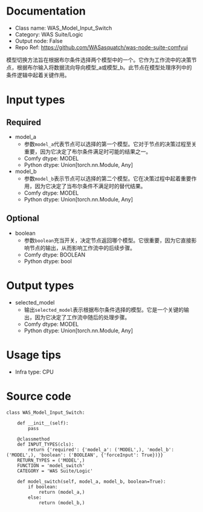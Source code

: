 # Documentation
- Class name: WAS_Model_Input_Switch
- Category: WAS Suite/Logic
- Output node: False
- Repo Ref: https://github.com/WASasquatch/was-node-suite-comfyui

模型切换方法旨在根据布尔条件选择两个模型中的一个。它作为工作流中的决策节点，根据布尔输入将数据流向导向模型_a或模型_b。此节点在模型处理序列中的条件逻辑中起着关键作用。

# Input types
## Required
- model_a
    - 参数`model_a`代表节点可以选择的第一个模型。它对于节点的决策过程至关重要，因为它决定了布尔条件满足时可能的结果之一。
    - Comfy dtype: MODEL
    - Python dtype: Union[torch.nn.Module, Any]
- model_b
    - 参数`model_b`表示节点可以选择的第二个模型。它在决策过程中起着重要作用，因为它决定了当布尔条件不满足时的替代结果。
    - Comfy dtype: MODEL
    - Python dtype: Union[torch.nn.Module, Any]
## Optional
- boolean
    - 参数`boolean`充当开关，决定节点返回哪个模型。它很重要，因为它直接影响节点的输出，从而影响工作流中的后续步骤。
    - Comfy dtype: BOOLEAN
    - Python dtype: bool

# Output types
- selected_model
    - 输出`selected_model`表示根据布尔条件选择的模型。它是一个关键的输出，因为它决定了工作流中随后的处理步骤。
    - Comfy dtype: MODEL
    - Python dtype: Union[torch.nn.Module, Any]

# Usage tips
- Infra type: CPU

# Source code
```
class WAS_Model_Input_Switch:

    def __init__(self):
        pass

    @classmethod
    def INPUT_TYPES(cls):
        return {'required': {'model_a': ('MODEL',), 'model_b': ('MODEL',), 'boolean': ('BOOLEAN', {'forceInput': True})}}
    RETURN_TYPES = ('MODEL',)
    FUNCTION = 'model_switch'
    CATEGORY = 'WAS Suite/Logic'

    def model_switch(self, model_a, model_b, boolean=True):
        if boolean:
            return (model_a,)
        else:
            return (model_b,)
```